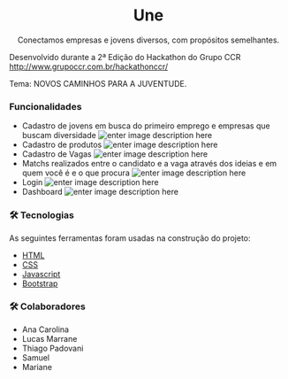 <h1 align="center">Une</h1>
<p align="center">Conectamos empresas e jovens diversos, com propósitos semelhantes.</p>

Desenvolvido durante a 2ª Edição do Hackathon do Grupo CCR http://www.grupoccr.com.br/hackathonccr/

Tema: NOVOS CAMINHOS PARA A JUVENTUDE.

### Funcionalidades

- Cadastro de jovens em busca do primeiro emprego e empresas que buscam diversidade
 ![enter image description here]()
- Cadastro de produtos
![enter image description here]()
- Cadastro de Vagas
![enter image description here]()
- Matchs realizados entre o candidato e a vaga através dos ideias e em quem você é e o que procura
![enter image description here]()
- Login
![enter image description here]()
- Dashboard
![enter image description here]()


### 🛠 Tecnologias

As seguintes ferramentas foram usadas na construção do projeto:

- [HTML](https://developer.mozilla.org/pt-BR/docs/Web/HTML)
- [CSS](https://www.w3schools.com/css/)
- [Javascript](https://developer.mozilla.org/pt-BR/docs/Web/JavaScript)
- [Bootstrap](https://getbootstrap.com/)

### 🛠 Colaboradores

- Ana Carolina
- Lucas Marrane
- Thiago Padovani
- Samuel
- Mariane